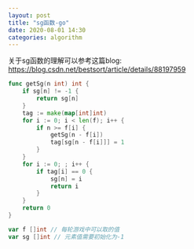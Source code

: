 ```yaml
---
layout: post
title: "sg函数-go"
date: 2020-08-01 14:30
categories: algorithm
---
```


关于sg函数的理解可以参考这篇blog: https://blog.csdn.net/bestsort/article/details/88197959

``` go
func getSg(n int) int {
    if sg[n] != -1 {
        return sg[n]
    }
    tag := make(map[int]int)
    for i := 0; i < len(f); i++ {
        if n >= f[i] {
            getSg(n - f[i])
            tag[sg[n - f[i]]] = 1
        }
    }
    for i := 0; ; i++ {
        if tag[i] == 0 {
            sg[n] = i
            return i
        }
    }
    return 0
}

var f []int // 每轮游戏中可以取的值
var sg []int // 元素值需要初始化为-1
```
